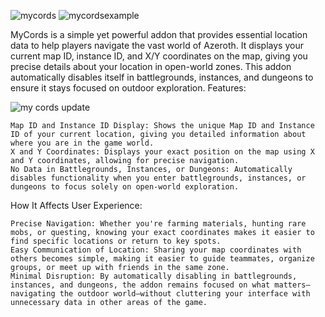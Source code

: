 ![mycords](https://github.com/user-attachments/assets/78d02715-1184-49c9-9a8b-4ff8bab3d9da)
![mycordsexample](https://github.com/user-attachments/assets/a37a5732-47f5-4078-bcd9-0f2ad4e9270f)

MyCords is a simple yet powerful addon that provides essential location data to help players navigate the vast world of Azeroth. It displays your current map ID, instance ID, and X/Y coordinates on the map, giving you precise details about your location in open-world zones. This addon automatically disables itself in battlegrounds, instances, and dungeons to ensure it stays focused on outdoor exploration.
Features:

![my cords update](https://github.com/user-attachments/assets/f9d3e6a2-44a5-4100-bf37-aeea9b228c5b)

    Map ID and Instance ID Display: Shows the unique Map ID and Instance ID of your current location, giving you detailed information about where you are in the game world.
    X and Y Coordinates: Displays your exact position on the map using X and Y coordinates, allowing for precise navigation.
    No Data in Battlegrounds, Instances, or Dungeons: Automatically disables functionality when you enter battlegrounds, instances, or dungeons to focus solely on open-world exploration.

How It Affects User Experience:

    Precise Navigation: Whether you're farming materials, hunting rare mobs, or questing, knowing your exact coordinates makes it easier to find specific locations or return to key spots.
    Easy Communication of Location: Sharing your map coordinates with others becomes simple, making it easier to guide teammates, organize groups, or meet up with friends in the same zone.
    Minimal Disruption: By automatically disabling in battlegrounds, instances, and dungeons, the addon remains focused on what matters—navigating the outdoor world—without cluttering your interface with unnecessary data in other areas of the game.
